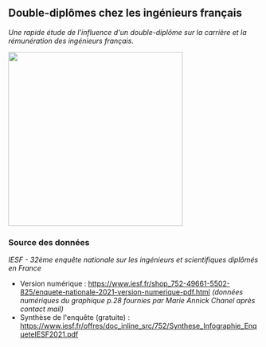 ## Double-diplômes chez les ingénieurs français
*Une rapide étude de l'influence d'un double-diplôme sur la carrière et la rémunération des ingénieurs français.*

<img src="https://user-images.githubusercontent.com/85068746/200342040-d9e8124b-0d96-4ce6-b94f-8e479d0d3458.png" height="350" />

### Source des données
*IESF - 32ème enquête nationale sur les ingénieurs et scientifiques diplômés en France*
* Version numérique : https://www.iesf.fr/shop_752-49661-5502-825/enquete-nationale-2021-version-numerique-pdf.html *(données numériques du graphique p.28 fournies par Marie Annick Chanel après contact mail)*
* Synthèse de l'enquête (gratuite) : https://www.iesf.fr/offres/doc_inline_src/752/Synthese_Infographie_EnqueteIESF2021.pdf
